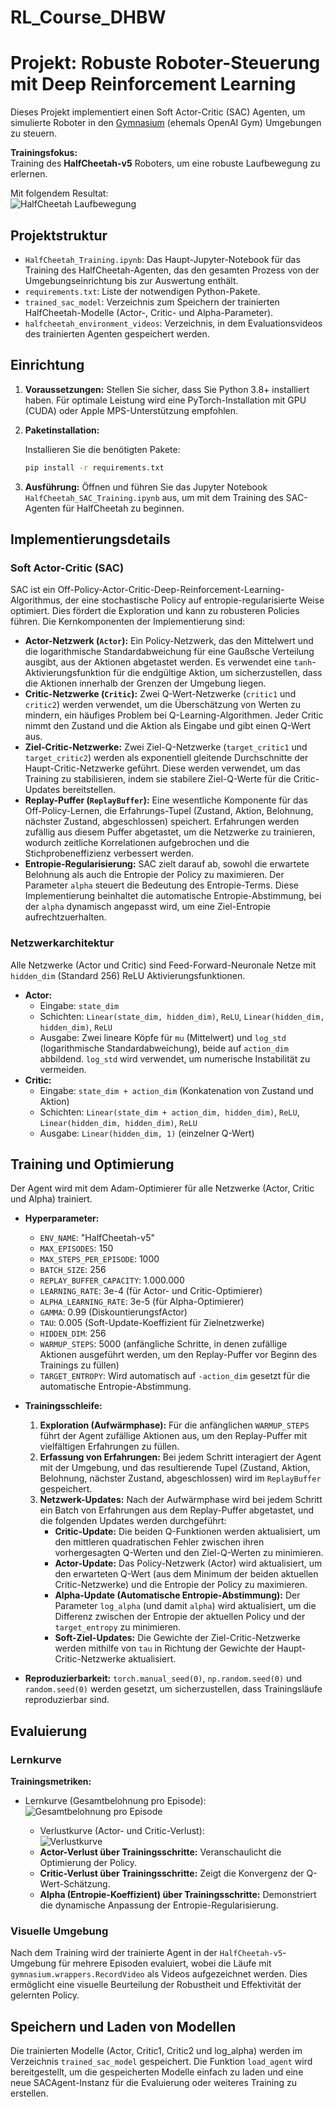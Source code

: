 # RL_Course_DHBW

# Projekt: Robuste Roboter-Steuerung mit Deep Reinforcement Learning

Dieses Projekt implementiert einen Soft Actor-Critic (SAC) Agenten, um simulierte Roboter in den [Gymnasium](https://gymnasium.farama.org/) (ehemals OpenAI Gym) Umgebungen zu steuern.

**Trainingsfokus:**   
Training des **HalfCheetah-v5** Roboters, um eine robuste Laufbewegung zu erlernen.

Mit folgendem Resultat:  
![HalfCheetah Laufbewegung](images/cheetah.gif)

## Projektstruktur

- `HalfCheetah_Training.ipynb`: Das Haupt-Jupyter-Notebook für das Training des HalfCheetah-Agenten, das den gesamten Prozess von der Umgebungseinrichtung bis zur Auswertung enthält.
- `requirements.txt`: Liste der notwendigen Python-Pakete.
- `trained_sac_model`: Verzeichnis zum Speichern der trainierten HalfCheetah-Modelle (Actor-, Critic- und Alpha-Parameter).
- `halfcheetah_environment_videos`: Verzeichnis, in dem Evaluationsvideos des trainierten Agenten gespeichert werden.

## Einrichtung

1.  **Voraussetzungen:** Stellen Sie sicher, dass Sie Python 3.8+ installiert haben. Für optimale Leistung wird eine PyTorch-Installation mit GPU (CUDA) oder Apple MPS-Unterstützung empfohlen.

2.  **Paketinstallation:**

    Installieren Sie die benötigten Pakete:
    ```bash
    pip install -r requirements.txt
    ```

3.  **Ausführung:**
    Öffnen und führen Sie das Jupyter Notebook `HalfCheetah_SAC_Training.ipynb` aus, um mit dem Training des SAC-Agenten für HalfCheetah zu beginnen.

## Implementierungsdetails

### Soft Actor-Critic (SAC)

SAC ist ein Off-Policy-Actor-Critic-Deep-Reinforcement-Learning-Algorithmus, der eine stochastische Policy auf entropie-regularisierte Weise optimiert. Dies fördert die Exploration und kann zu robusteren Policies führen. Die Kernkomponenten der Implementierung sind:

* **Actor-Netzwerk (`Actor`):** Ein Policy-Netzwerk, das den Mittelwert und die logarithmische Standardabweichung für eine Gaußsche Verteilung ausgibt, aus der Aktionen abgetastet werden. Es verwendet eine `tanh`-Aktivierungsfunktion für die endgültige Aktion, um sicherzustellen, dass die Aktionen innerhalb der Grenzen der Umgebung liegen.
* **Critic-Netzwerke (`Critic`):** Zwei Q-Wert-Netzwerke (`critic1` und `critic2`) werden verwendet, um die Überschätzung von Werten zu mindern, ein häufiges Problem bei Q-Learning-Algorithmen. Jeder Critic nimmt den Zustand und die Aktion als Eingabe und gibt einen Q-Wert aus.
* **Ziel-Critic-Netzwerke:** Zwei Ziel-Q-Netzwerke (`target_critic1` und `target_critic2`) werden als exponentiell gleitende Durchschnitte der Haupt-Critic-Netzwerke geführt. Diese werden verwendet, um das Training zu stabilisieren, indem sie stabilere Ziel-Q-Werte für die Critic-Updates bereitstellen.
* **Replay-Puffer (`ReplayBuffer`):** Eine wesentliche Komponente für das Off-Policy-Lernen, die Erfahrungs-Tupel (Zustand, Aktion, Belohnung, nächster Zustand, abgeschlossen) speichert. Erfahrungen werden zufällig aus diesem Puffer abgetastet, um die Netzwerke zu trainieren, wodurch zeitliche Korrelationen aufgebrochen und die Stichprobeneffizienz verbessert werden.
* **Entropie-Regularisierung:** SAC zielt darauf ab, sowohl die erwartete Belohnung als auch die Entropie der Policy zu maximieren. Der Parameter `alpha` steuert die Bedeutung des Entropie-Terms. Diese Implementierung beinhaltet die automatische Entropie-Abstimmung, bei der `alpha` dynamisch angepasst wird, um eine Ziel-Entropie aufrechtzuerhalten.

### Netzwerkarchitektur

Alle Netzwerke (Actor und Critic) sind Feed-Forward-Neuronale Netze mit `hidden_dim` (Standard 256) ReLU Aktivierungsfunktionen.

* **Actor:**
    * Eingabe: `state_dim`
    * Schichten: `Linear(state_dim, hidden_dim)`, `ReLU`, `Linear(hidden_dim, hidden_dim)`, `ReLU`
    * Ausgabe: Zwei lineare Köpfe für `mu` (Mittelwert) und `log_std` (logarithmische Standardabweichung), beide auf `action_dim` abbildend. `log_std` wird verwendet, um numerische Instabilität zu vermeiden.
* **Critic:**
    * Eingabe: `state_dim + action_dim` (Konkatenation von Zustand und Aktion)
    * Schichten: `Linear(state_dim + action_dim, hidden_dim)`, `ReLU`, `Linear(hidden_dim, hidden_dim)`, `ReLU`
    * Ausgabe: `Linear(hidden_dim, 1)` (einzelner Q-Wert)

## Training und Optimierung

Der Agent wird mit dem Adam-Optimierer für alle Netzwerke (Actor, Critic und Alpha) trainiert.

* **Hyperparameter:**
    * `ENV_NAME`: "HalfCheetah-v5"
    * `MAX_EPISODES`: 150
    * `MAX_STEPS_PER_EPISODE`: 1000
    * `BATCH_SIZE`: 256
    * `REPLAY_BUFFER_CAPACITY`: 1.000.000
    * `LEARNING_RATE`: 3e-4 (für Actor- und Critic-Optimierer)
    * `ALPHA_LEARNING_RATE`: 3e-5 (für Alpha-Optimierer)
    * `GAMMA`: 0.99 (DiskountierungsfActor)
    * `TAU`: 0.005 (Soft-Update-Koeffizient für Zielnetzwerke)
    * `HIDDEN_DIM`: 256
    * `WARMUP_STEPS`: 5000 (anfängliche Schritte, in denen zufällige Aktionen ausgeführt werden, um den Replay-Puffer vor Beginn des Trainings zu füllen)
    * `TARGET_ENTROPY`: Wird automatisch auf `-action_dim` gesetzt für die automatische Entropie-Abstimmung.

* **Trainingsschleife:**
    1.  **Exploration (Aufwärmphase):** Für die anfänglichen `WARMUP_STEPS` führt der Agent zufällige Aktionen aus, um den Replay-Puffer mit vielfältigen Erfahrungen zu füllen.
    2.  **Erfassung von Erfahrungen:** Bei jedem Schritt interagiert der Agent mit der Umgebung, und das resultierende Tupel (Zustand, Aktion, Belohnung, nächster Zustand, abgeschlossen) wird im `ReplayBuffer` gespeichert.
    3.  **Netzwerk-Updates:** Nach der Aufwärmphase wird bei jedem Schritt ein Batch von Erfahrungen aus dem Replay-Puffer abgetastet, und die folgenden Updates werden durchgeführt:
        * **Critic-Update:** Die beiden Q-Funktionen werden aktualisiert, um den mittleren quadratischen Fehler zwischen ihren vorhergesagten Q-Werten und den Ziel-Q-Werten zu minimieren.
        * **Actor-Update:** Das Policy-Netzwerk (Actor) wird aktualisiert, um den erwarteten Q-Wert (aus dem Minimum der beiden aktuellen Critic-Netzwerke) und die Entropie der Policy zu maximieren.
        * **Alpha-Update (Automatische Entropie-Abstimmung):** Der Parameter `log_alpha` (und damit `alpha`) wird aktualisiert, um die Differenz zwischen der Entropie der aktuellen Policy und der `target_entropy` zu minimieren.
        * **Soft-Ziel-Updates:** Die Gewichte der Ziel-Critic-Netzwerke werden mithilfe von `tau` in Richtung der Gewichte der Haupt-Critic-Netzwerke aktualisiert.

* **Reproduzierbarkeit:** `torch.manual_seed(0)`, `np.random.seed(0)` und `random.seed(0)` werden gesetzt, um sicherzustellen, dass Trainingsläufe reproduzierbar sind.

## Evaluierung

### Lernkurve

**Trainingsmetriken:**
- Lernkurve (Gesamtbelohnung pro Episode):  
    ![Gesamtbelohnung pro Episode](images/Reward.png)
      
    - Verlustkurve (Actor- und Critic-Verlust):  
        ![Verlustkurve](images/Loss.png)
     * **Actor-Verlust über Trainingsschritte:** Veranschaulicht die Optimierung der Policy.
     * **Critic-Verlust über Trainingsschritte:** Zeigt die Konvergenz der Q-Wert-Schätzung.
     * **Alpha (Entropie-Koeffizient) über Trainingsschritte:** Demonstriert die dynamische Anpassung der Entropie-Regularisierung.

### Visuelle Umgebung
Nach dem Training wird der trainierte Agent in der `HalfCheetah-v5`-Umgebung für mehrere Episoden evaluiert, wobei die Läufe mit `gymnasium.wrappers.RecordVideo` als Videos aufgezeichnet werden. Dies ermöglicht eine visuelle Beurteilung der Robustheit und Effektivität der gelernten Policy. 

## Speichern und Laden von Modellen
Die trainierten Modelle (Actor, Critic1, Critic2 und log_alpha) werden im Verzeichnis `trained_sac_model` gespeichert. Die Funktion `load_agent` wird bereitgestellt, um die gespeicherten Modelle einfach zu laden und eine neue SACAgent-Instanz für die Evaluierung oder weiteres Training zu erstellen.